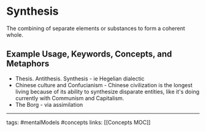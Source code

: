 # Synthesis
 The combining of separate elements or substances to form a coherent whole.
 
## Example Usage, Keywords, Concepts, and Metaphors
- Thesis. Antithesis. Synthesis - ie Hegelian dialectic
- Chinese culture and Confucianism - Chinese civilization is the longest living because of its ability to synthesize disparate entities, like it's doing currently with Communism and Capitalism.
- The Borg - via assimilation

---
tags: #mentalModels #concepts
links: [[Concepts MOC]]
